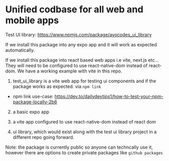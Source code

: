 # Unified codbase for all web and mobile apps

Test UI library: https://www.npmjs.com/package/ayocodes_ui_library

If we install this package into any expo app and it will work as expected automatically.

If we install this package into react based web apps i.e vite, next.js etc... They will need to be configured to use react-native-dom instead of react-dom. We have a working example with vite in this repo.

1. test_ui_library is a vite web app for testing ui components and if the package works as expected. via ``npm link``
- npm link use-case: https://dev.to/dailydevtips1/how-to-test-your-npm-package-locally-2b6

2. a basic expo app

3. a vite app configured to use react-native-dom instead of react dom

4. ui library, which would exist along with the test ui library project in a different repo going forward.

Note: the package is currently public so anyone can techncally use it, however there are options to create private packages like ``github packages`` 
